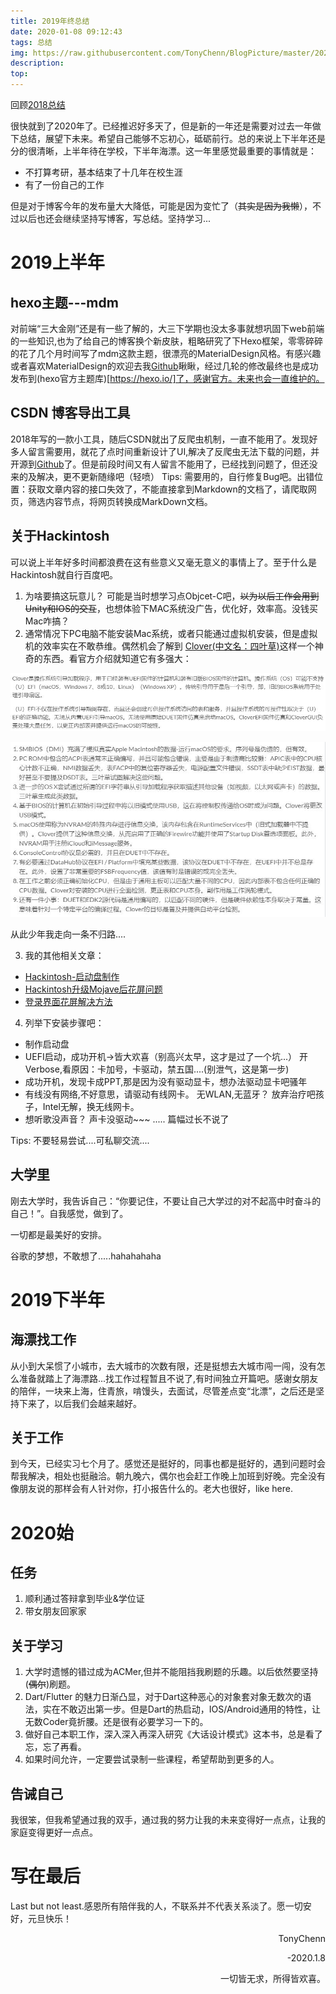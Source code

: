 ```yaml
---
title: 2019年终总结
date: 2020-01-08 09:12:43
tags: 总结
img: https://raw.githubusercontent.com/TonyChenn/BlogPicture/master/2020/0108/icon.jpg
description:
top:
---
```

回顾[2018总结](https://tonychenn.cn/2019/01/05/2018总结/)

很快就到了2020年了。已经推迟好多天了，但是新的一年还是需要对过去一年做下总结，展望下未来。希望自己能够不忘初心，砥砺前行。总的来说上下半年还是分的很清晰，上半年待在学校，下半年海漂。这一年里感觉最重要的事情就是：

- 不打算考研，基本结束了十几年在校生涯
- 有了一份自己的工作

但是对于博客今年的发布量大大降低，可能是因为变忙了（~~其实是因为我懒~~），不过以后也还会继续坚持写博客，写总结。坚持学习...

# 2019上半年

## hexo主题---mdm
对前端“三大金刚”还是有一些了解的，大三下学期也没太多事就想巩固下web前端的一些知识,也为了给自己的博客换个新皮肤，粗略研究了下Hexo框架，零零碎碎的花了几个月时间写了mdm这款主题，很漂亮的MaterialDesign风格。有感兴趣或者喜欢MaterialDesign的欢迎去我[Github](https://github.com/TonyChenn/mdm)瞅瞅，经过几轮的修改最终也是成功发布到(hexo官方主题库)[https://hexo.io/]了，感谢官方。未来也会一直维护的。

## CSDN 博客导出工具
2018年写的一款小工具，随后CSDN就出了反爬虫机制，一直不能用了。发现好多人留言需要用，就花了点时间重新设计了UI,解决了反爬虫无法下载的问题，并开源到[Github](https://github.com/TonyChenn/BlogExportTool)了。但是前段时间又有人留言不能用了，已经找到问题了，但还没来的及解决，更不更新随缘吧（轻喷）
Tips:
需要用的，自行修复Bug吧。出错位置：获取文章内容的接口失效了，不能直接拿到Markdown的文档了，请爬取网页，筛选内容节点，将网页转换成MarkDown文档。

## 关于Hackintosh
可以说上半年好多时间都浪费在这有些意义又毫无意义的事情上了。至于什么是Hackintosh就自行百度吧。
1. 为啥要搞这玩意儿？ 可能是当时想学习点Objcet-C吧，~~以为以后工作会用到Unity和IOS的交互~~，也想体验下MAC系统没广告，优化好，效率高。没钱买Mac咋搞？
2. 通常情况下PC电脑不能安装Mac系统，或者只能通过虚拟机安装，但是虚拟机的效率实在不敢恭维。偶然机会了解到 [Clover(中文名：四叶草)](https://sourceforge.net/projects/cloverefiboot/)这样一个神奇的东西。看官方介绍就知道它有多强大：

![clover](https://raw.githubusercontent.com/TonyChenn/BlogPicture/master/2020/0108/clover.jpg)

![CloverTask](https://raw.githubusercontent.com/TonyChenn/BlogPicture/master/2020/0108/cloverTask.jpg)

从此少年我走向一条不归路....

3. 我的其他相关文章：
- [Hackintosh-启动盘制作](https://tonychenn.cn/2019/02/27/Hackintosh-%E5%90%AF%E5%8A%A8%E7%9B%98%E5%88%B6%E4%BD%9C/)
- [Hackintosh升级Mojave后花屏问题](https://tonychenn.cn/2019/04/05/Hackintosh-%E5%8D%87%E7%BA%A7Mojave%E5%90%8E%E8%8A%B1%E5%B1%8F%E9%97%AE%E9%A2%98/)
- [登录界面花屏解决方法](https://tonychenn.cn/2019/06/14/Hackintosh-%E7%99%BB%E5%BD%95%E7%95%8C%E9%9D%A2%E8%8A%B1%E5%B1%8F%E8%A7%A3%E5%86%B3%E6%96%B9%E6%B3%95/)

4. 列举下安装步骤吧：
- 制作启动盘
- UEFI启动，成功开机->皆大欢喜（别高兴太早，这才是过了一个坑...）
            开Verbose,看原因：卡加号，卡驱动，禁五国....(别泄气，这是第一步)
- 成功开机，发现卡成PPT,那是因为没有驱动显卡，想办法驱动显卡吧骚年
- 有线没有网络,不好意思，请驱动有线网卡。
  无WLAN,无蓝牙？ 放弃治疗吧孩子，Intel无解，换无线网卡。
- 想听歌没声音？ 声卡没驱动~~~
.....
篇幅过长不说了

Tips:
不要轻易尝试....可私聊交流....

## 大学里
刚去大学时，我告诉自己：“你要记住，不要让自己大学过的对不起高中时奋斗的自己！”。自我感觉，做到了。

一切都是最美好的安排。

谷歌的梦想，不敢想了.....hahahahaha

# 2019下半年

## 海漂找工作
从小到大呆惯了小城市，去大城市的次数有限，还是挺想去大城市闯一闯，没有怎么准备就踏上了海漂路...找工作过程暂且不说了,有时间独立开篇吧。感谢女朋友的陪伴，一块来上海，住青旅，啃馒头，去面试，尽管差点变“北漂”，之后还是坚持下来了，以后我们会越来越好。

## 关于工作
到今天，已经实习七个月了。感觉还是挺好的，同事也都是挺好的，遇到问题时会帮我解决，相处也挺融洽。朝九晚六，偶尔也会赶工作晚上加班到好晚。完全没有像朋友说的那样会有人针对你，打小报告什么的。老大也很好，like here.
## 

# 2020始

## 任务
1. 顺利通过答辩拿到毕业&学位证
2. 带女朋友回家家

## 关于学习
1. 大学时遗憾的错过成为ACMer,但并不能阻挡我刷题的乐趣。以后依然要坚持(~~偶尔~~)刷题。
2. Dart/Flutter 的魅力日渐凸显，对于Dart这种恶心的对象套对象无数次的语法，实在不敢迈出第一步。但是Dart的热启动，IOS/Android通用的特性，让无数Coder竟折腰。还是很有必要学习一下的。
3. 做好自己本职工作，深入深入再深入研究《大话设计模式》这本书，总是看了忘，忘了再看。
4. 如果时间允许，一定要尝试录制一些课程，希望帮助到更多的人。
## 告诫自己
我很笨，但我希望通过我的双手，通过我的努力让我的未来变得好一点点，让我的家庭变得更好一点点。

# 写在最后
Last but not least.感恩所有陪伴我的人，不联系并不代表关系淡了。愿一切安好，元旦快乐！

<div align="right">
TonyChenn

-2020.1.8

一切皆无求，所得皆欢喜。</div>